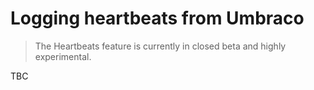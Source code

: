 # Logging heartbeats from Umbraco

> The Heartbeats feature is currently in closed beta and highly experimental.

TBC